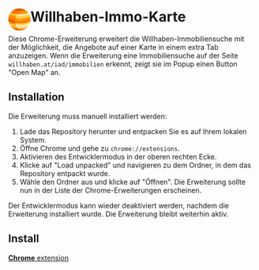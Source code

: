 # <img src="public/icons/icon_128.png" width="45" align="left"> Willhaben-Immo-Karte

Diese Chrome-Erweiterung erweitert die Willhaben-Immobiliensuche mit der Möglichkeit, die Angebote auf einer Karte in einem extra Tab anzuzeigen. Wenn die Erweiterung eine Immobiliensuche auf der Seite `willhaben.at/iad/immobilien` erkennt, zeigt sie im Popup einen Button "Open Map" an.

## Installation

Die Erweiterung muss manuell installiert werden:

1. Lade das Repository herunter und entpacken Sie es auf Ihrem lokalen System.
2. Öffne Chrome und gehe zu `chrome://extensions`.
3. Aktivieren des Entwicklermodus in der oberen rechten Ecke.
4. Klicke auf "Load unpacked" und navigieren zu dem Ordner, in dem das Repository entpackt wurde.
5. Wähle den Ordner aus und klicke auf "Öffnen". Die Erweiterung sollte nun in der Liste der Chrome-Erweiterungen erscheinen.

Der Entwicklermodus kann wieder deaktiviert werden, nachdem die Erweiterung installiert wurde. Die Erweiterung bleibt weiterhin aktiv.

## Install

[**Chrome** extension]()

